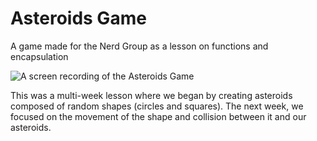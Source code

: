 # Asteroids Game
A game made for the Nerd Group as a lesson on functions and encapsulation

![A screen recording of the Asteroids Game](https://github.com/BlountNerdGroup/asteroids-game/blob/master/Asteroids-GIF.gif)

This was a multi-week lesson where we began by creating asteroids composed of random shapes (circles and squares). The next week, we focused on the movement of the shape and collision between it and our asteroids.
